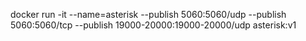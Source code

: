 docker run -it --name=asterisk   --publish 5060:5060/udp  --publish 5060:5060/tcp  --publish 19000-20000:19000-20000/udp  asterisk:v1
